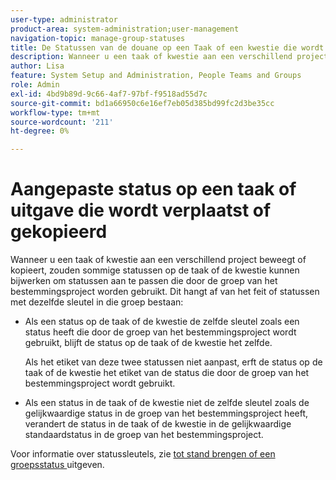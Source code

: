 ```yaml
---
user-type: administrator
product-area: system-administration;user-management
navigation-topic: manage-group-statuses
title: De Statussen van de douane op een Taak of een kwestie die wordt bewogen of wordt gekopieerd
description: Wanneer u een taak of kwestie aan een verschillend project beweegt of kopieert, zouden sommige statussen op de taak of de kwestie kunnen bijwerken om statussen aan te passen die door de groep van het bestemmingsproject worden gebruikt.
author: Lisa
feature: System Setup and Administration, People Teams and Groups
role: Admin
exl-id: 4bd9b89d-9c66-4af7-97bf-f9518ad55d7c
source-git-commit: bd1a66950c6e16ef7eb05d385bd99fc2d3be35cc
workflow-type: tm+mt
source-wordcount: '211'
ht-degree: 0%

---
```


# Aangepaste status op een taak of uitgave die wordt verplaatst of gekopieerd

Wanneer u een taak of kwestie aan een verschillend project beweegt of kopieert, zouden sommige statussen op de taak of de kwestie kunnen bijwerken om statussen aan te passen die door de groep van het bestemmingsproject worden gebruikt. Dit hangt af van het feit of statussen met dezelfde sleutel in die groep bestaan:

* Als een status op de taak of de kwestie de zelfde sleutel zoals een status heeft die door de groep van het bestemmingsproject wordt gebruikt, blijft de status op de taak of de kwestie het zelfde.

  Als het etiket van deze twee statussen niet aanpast, erft de status op de taak of de kwestie het etiket van de status die door de groep van het bestemmingsproject wordt gebruikt.

* Als een status in de taak of de kwestie niet de zelfde sleutel zoals de gelijkwaardige status in de groep van het bestemmingsproject heeft, verandert de status in de taak of de kwestie in de gelijkwaardige standaardstatus in de groep van het bestemmingsproject.

Voor informatie over statussleutels, zie [ tot stand brengen of een groepsstatus ](../../../administration-and-setup/manage-groups/manage-group-statuses/create-or-edit-a-group-status.md) uitgeven.
